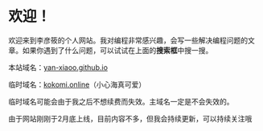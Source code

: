 # 欢迎！

欢迎来到李彦筱的个人网站。我对编程非常感兴趣，会写一些解决编程问题的文章。如果你遇到了什么问题，可以试试在上面的**搜索框**中搜一搜。

本站域名：[yan-xiaoo.github.io](https://yan-xiaoo.github.io)

临时域名：[kokomi.online](https://www.kokomi.online)（小心海真可爱）

临时域名可能会由于我之后不想续费而失效。主域名一定是不会失效的。

由于网站刚刚于2月底上线，目前内容不多，但我会持续更新，可以持续关注哦


